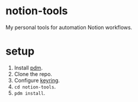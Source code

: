 # notion-tools

My personal tools for automation Notion workflows.

# setup

1. Install [pdm](https://pdm.fming.dev/).
2. Clone the repo.
3. Configure [keyring](https://pypi.org/.project/keyring/).
4. `cd notion-tools`.
5. `pdm install`.
